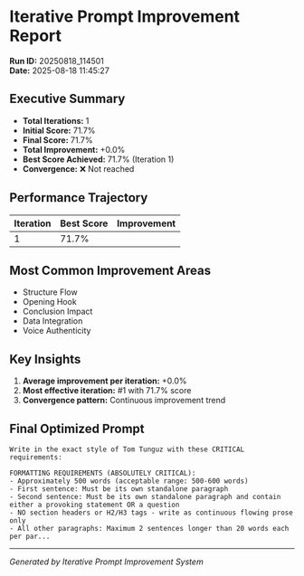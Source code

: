 # Iterative Prompt Improvement Report

**Run ID:** 20250818_114501  
**Date:** 2025-08-18 11:45:27

## Executive Summary

- **Total Iterations:** 1
- **Initial Score:** 71.7%
- **Final Score:** 71.7%
- **Total Improvement:** +0.0%
- **Best Score Achieved:** 71.7% (Iteration 1)
- **Convergence:** ❌ Not reached

## Performance Trajectory

| Iteration | Best Score | Improvement |
|-----------|------------|-------------|
|  1 | 71.7% |  |

## Most Common Improvement Areas

- Structure Flow
- Opening Hook
- Conclusion Impact
- Data Integration
- Voice Authenticity

## Key Insights

1. **Average improvement per iteration:** +0.0%
2. **Most effective iteration:** #1 with 71.7% score
3. **Convergence pattern:** Continuous improvement trend

## Final Optimized Prompt

```
Write in the exact style of Tom Tunguz with these CRITICAL requirements:

FORMATTING REQUIREMENTS (ABSOLUTELY CRITICAL):
- Approximately 500 words (acceptable range: 500-600 words)
- First sentence: Must be its own standalone paragraph
- Second sentence: Must be its own standalone paragraph and contain either a provoking statement OR a question
- NO section headers or H2/H3 tags - write as continuous flowing prose only
- All other paragraphs: Maximum 2 sentences longer than 20 words each per par...
```

---
*Generated by Iterative Prompt Improvement System*

